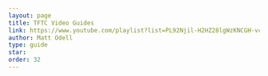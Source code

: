 ```yaml
---
layout: page
title: TFTC Video Guides
link: https://www.youtube.com/playlist?list=PL92Njil-H2HZ28lgWzKNCGH-vc-7ocKQ9
author: Matt Odell
type: guide
star: 
order: 32
---
```

